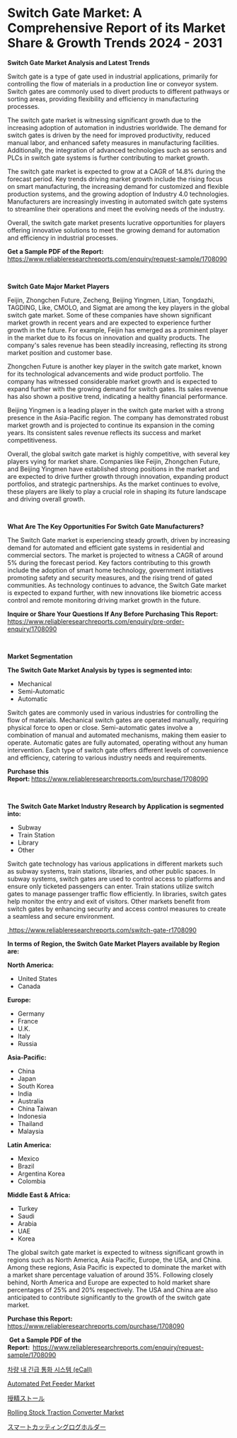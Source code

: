 <p><h1>Switch Gate Market: A Comprehensive Report of its Market Share & Growth Trends 2024 - 2031</h1></p><p><strong>Switch Gate Market Analysis and Latest Trends</strong></p>
<p><p>Switch gate is a type of gate used in industrial applications, primarily for controlling the flow of materials in a production line or conveyor system. Switch gates are commonly used to divert products to different pathways or sorting areas, providing flexibility and efficiency in manufacturing processes.</p><p>The switch gate market is witnessing significant growth due to the increasing adoption of automation in industries worldwide. The demand for switch gates is driven by the need for improved productivity, reduced manual labor, and enhanced safety measures in manufacturing facilities. Additionally, the integration of advanced technologies such as sensors and PLCs in switch gate systems is further contributing to market growth.</p><p>The switch gate market is expected to grow at a CAGR of 14.8% during the forecast period. Key trends driving market growth include the rising focus on smart manufacturing, the increasing demand for customized and flexible production systems, and the growing adoption of Industry 4.0 technologies. Manufacturers are increasingly investing in automated switch gate systems to streamline their operations and meet the evolving needs of the industry.</p><p>Overall, the switch gate market presents lucrative opportunities for players offering innovative solutions to meet the growing demand for automation and efficiency in industrial processes.</p></p>
<p><strong>Get a Sample PDF of the Report:&nbsp;</strong> <a href="https://www.reliableresearchreports.com/enquiry/request-sample/1708090">https://www.reliableresearchreports.com/enquiry/request-sample/1708090</a></p>
<p>&nbsp;</p>
<p><strong>Switch Gate Major Market Players</strong></p>
<p><p>Feijin, Zhongchen Future, Zecheng, Beijing Yingmen, Litian, Tongdazhi, TAGDING, Like, CMOLO, and Sigmat are among the key players in the global switch gate market. Some of these companies have shown significant market growth in recent years and are expected to experience further growth in the future. For example, Feijin has emerged as a prominent player in the market due to its focus on innovation and quality products. The company's sales revenue has been steadily increasing, reflecting its strong market position and customer base.</p><p>Zhongchen Future is another key player in the switch gate market, known for its technological advancements and wide product portfolio. The company has witnessed considerable market growth and is expected to expand further with the growing demand for switch gates. Its sales revenue has also shown a positive trend, indicating a healthy financial performance.</p><p>Beijing Yingmen is a leading player in the switch gate market with a strong presence in the Asia-Pacific region. The company has demonstrated robust market growth and is projected to continue its expansion in the coming years. Its consistent sales revenue reflects its success and market competitiveness.</p><p>Overall, the global switch gate market is highly competitive, with several key players vying for market share. Companies like Feijin, Zhongchen Future, and Beijing Yingmen have established strong positions in the market and are expected to drive further growth through innovation, expanding product portfolios, and strategic partnerships. As the market continues to evolve, these players are likely to play a crucial role in shaping its future landscape and driving overall growth.</p></p>
<p>&nbsp;</p>
<p><strong>What Are The Key Opportunities For Switch Gate Manufacturers?</strong></p>
<p><p>The Switch Gate market is experiencing steady growth, driven by increasing demand for automated and efficient gate systems in residential and commercial sectors. The market is projected to witness a CAGR of around 5% during the forecast period. Key factors contributing to this growth include the adoption of smart home technology, government initiatives promoting safety and security measures, and the rising trend of gated communities. As technology continues to advance, the Switch Gate market is expected to expand further, with new innovations like biometric access control and remote monitoring driving market growth in the future.</p></p>
<p><strong>Inquire or Share Your Questions If Any Before Purchasing This Report:</strong> <a href="https://www.reliableresearchreports.com/enquiry/pre-order-enquiry/1708090">https://www.reliableresearchreports.com/enquiry/pre-order-enquiry/1708090</a></p>
<p>&nbsp;</p>
<p><strong>Market Segmentation</strong></p>
<p><strong>The Switch Gate Market Analysis by types is segmented into:</strong></p>
<p><ul><li>Mechanical</li><li>Semi-Automatic</li><li>Automatic</li></ul></p>
<p><p>Switch gates are commonly used in various industries for controlling the flow of materials. Mechanical switch gates are operated manually, requiring physical force to open or close. Semi-automatic gates involve a combination of manual and automated mechanisms, making them easier to operate. Automatic gates are fully automated, operating without any human intervention. Each type of switch gate offers different levels of convenience and efficiency, catering to various industry needs and requirements.</p></p>
<p><strong>Purchase this Report:&nbsp;</strong><a href="https://www.reliableresearchreports.com/purchase/1708090">https://www.reliableresearchreports.com/purchase/1708090</a></p>
<p>&nbsp;</p>
<p><strong>The Switch Gate Market Industry Research by Application is segmented into:</strong></p>
<p><ul><li>Subway</li><li>Train Station</li><li>Library</li><li>Other</li></ul></p>
<p><p>Switch gate technology has various applications in different markets such as subway systems, train stations, libraries, and other public spaces. In subway systems, switch gates are used to control access to platforms and ensure only ticketed passengers can enter. Train stations utilize switch gates to manage passenger traffic flow efficiently. In libraries, switch gates help monitor the entry and exit of visitors. Other markets benefit from switch gates by enhancing security and access control measures to create a seamless and secure environment.</p></p>
<p><a href="https://www.reliableresearchreports.com/switch-gate-r1708090">&nbsp;https://www.reliableresearchreports.com/switch-gate-r1708090</a></p>
<p><strong>In terms of Region, the Switch Gate Market Players available by Region are:</strong></p>
<p>
    <p> <strong> North America: </strong>
        <ul>
            <li>United States</li>
            <li>Canada</li>
        </ul>
        </p> 
    <p> <strong> Europe: </strong>
        <ul>
            <li>Germany</li>
            <li>France</li>
            <li>U.K.</li>
            <li>Italy</li>
            <li>Russia</li>
        </ul>
        </p> 
    <p> <strong> Asia-Pacific: </strong>
        <ul>
            <li>China</li>
            <li>Japan</li>
            <li>South Korea</li>
            <li>India</li>
            <li>Australia</li>
            <li>China Taiwan</li>
            <li>Indonesia</li>
            <li>Thailand</li>
            <li>Malaysia</li>
        </ul>
        </p> 
    <p> <strong> Latin America: </strong>
        <ul>
            <li>Mexico</li>
            <li>Brazil</li>
            <li>Argentina Korea</li>
            <li>Colombia</li>
        </ul>
        </p> 
    <p> <strong> Middle East & Africa: </strong>
        <ul>
            <li>Turkey</li>
            <li>Saudi</li>
            <li>Arabia</li>
            <li>UAE</li>
            <li>Korea</li>
        </ul>
    </p>
    </p>
<p><p>The global switch gate market is expected to witness significant growth in regions such as North America, Asia Pacific, Europe, the USA, and China. Among these regions, Asia Pacific is expected to dominate the market with a market share percentage valuation of around 35%. Following closely behind, North America and Europe are expected to hold market share percentages of 25% and 20% respectively. The USA and China are also anticipated to contribute significantly to the growth of the switch gate market.</p></p>
<p><strong>Purchase this Report: </strong><a href="https://www.reliableresearchreports.com/purchase/1708090">https://www.reliableresearchreports.com/purchase/1708090</a></p>
<p>&nbsp;<strong>Get a Sample PDF of the Report:&nbsp;&nbsp;</strong><a href="https://www.reliableresearchreports.com/enquiry/request-sample/1708090">https://www.reliableresearchreports.com/enquiry/request-sample/1708090</a></p>
<p><strong></strong></p>
<p><p><a href="https://medium.com/@sybleferry/%EC%9E%90%EB%8F%99%EC%B0%A8-%EB%82%B4-%EB%B9%84%EC%83%81-%ED%98%B8%EC%B6%9C-%EC%8B%9C%EC%8A%A4%ED%85%9C-ecall-%EC%8B%9C%EC%9E%A5-%EA%B7%9C%EB%AA%A8%EB%8A%94-%EC%84%B8%EA%B3%84-%EC%82%B0%EC%97%85%EC%97%90%EC%84%9C-%EC%B5%9C%EC%A0%81%EC%9D%98-%EB%A7%88%EC%BC%80%ED%8C%85-%EC%B1%84%EB%84%90%EC%9D%84-%EB%B3%B4%EC%97%AC%EC%A4%8D%EB%8B%88%EB%8B%A4-88f541a2bf8f">차량 내 긴급 통화 시스템 (eCall)</a></p><p><a href="https://github.com/gamblestampleyjenny50m5sl6/Market-Research-Report-List-2/blob/main/automated-pet-feeder-market.md">Automated Pet Feeder Market</a></p><p><a href="https://github.com/LizaHeller2023/Market-Research-Report-List-1/blob/main/2101889103604.md">授精ストール</a></p><p><a href="https://issuu.com/reportprime-2/docs/rolling-stock-traction-converter-market-size-2030.">Rolling Stock Traction Converter Market</a></p><p><a href="https://github.com/deonnorth8/Market-Research-Report-List-1/blob/main/6796231103603.md">スマートカッティングログホルダー</a></p></p>